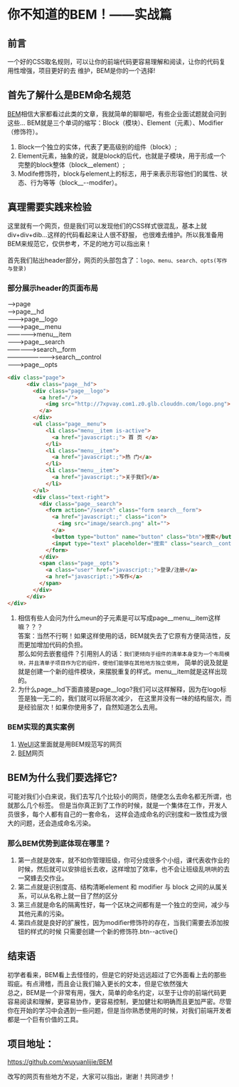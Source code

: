 # 你不知道的BEM！——实战篇
## 前言
一个好的CSS取名规则，可以让你的前端代码更容易理解和阅读，让你的代码复用性增强，项目更好的去
维护，BEM是你的一个选择!

## 首先了解什么是BEM命名规范
[BEM](http://en.bem.info/)相信大家都看过此类的文章，我就简单的聊聊吧，有些企业面试题就会问到这些...
BEM就是三个单词的缩写：Block（模块）、Element（元素）、Modifier（修饰符）。
1. Block一个独立的实体，代表了更高级别的组件（block）;
2. Element元素，抽象的说，就是block的后代，也就是子模块，用于形成一个完整的block整体（block__element）;
3. Modife修饰符，block与element上的标志，用于来表示形容他们的属性、状态、行为等等（block__--modifer）。

## 真理需要实践来检验
这里就有一个网页，但是我们可以发现他们的CSS样式很混乱，基本上就div+div+dib...这样的代码看起来让人很不舒服，
也很难去维护。所以我准备用BEM来规范它，仅供参考，不足的地方可以指出来！ <br><br>
首先我们贴出header部分，网页的头部包含了：`logo、menu、search、opts(写作与登录)` <br>
### 部分展示header的页面布局<br>
—>page <br>
——>page__hd <br>
———>page__logo <br>
———>page__menu <br>
—————>menu__item <br>
———>page__search  <br>
—————>search__form <br> 
————————>search__control <br>
———>page__opts

    
```html
<div class="page">
      <div class="page__hd">
        <div class="page__logo">
          <a href="/">
            <img src="http://7xpvay.com1.z0.glb.clouddn.com/logo.png">
          </a>
        </div>
        <ul class="page__menu">
            <li class="menu__item is-active">
              <a href="javascript:;"> 首 页 </a>
            </li>
            <li class="menu__item">
              <a href="javascript:;">热 门</a>
            </li>
            <li class="menu__item">
              <a href="javascript:;">关于我们</a>
            </li>
        </ul>
        <div class="text-right">
          <div class="page__search">
            <form action="/search" class="form search__form">
              <a href="javascript:;" class="icon">
                <img src="image/search.png" alt="">
              </a>
              <button type="button" name="button" class="btn">搜索</button>
              <input type="text" placeholder="搜索" class="search__control">
            </form>
          </div>
          <span class="page__opts">
            <a class="user" href="javascript:;">登录/注册</a>
            <a href="javascript:;">写作</a>
          </span>
        </div>
      </div>
</div>       
```
1. 相信有些人会问为什么meun的子元素是可以写成page__menu__item这样嘛？？？ <br>
答案：当然不行啊！如果这样使用的话，BEM就失去了它原有方便简洁性，反而更加增加代码的负担。 <br>
那么如何去嵌套组件？引用别人的话：`我们更倾向于组件的清单本身变为一个布局模块，并且清单子项目作为它的组件，使他们能够在其他地方独立使用`，
简单的说及就是就是创建一个新的组件模块，来摆脱重复的样式。menu__item就是这样出现的。
2. 为什么page__hd下面直接是page__logo?我们可以这样解释，因为在logo标签是独一无二的，我们就可以将层次减少，
在这里并没有一味的结构层次，而是经验层次！如果你使用多了，自然知道怎么去用。
### BEM实现的真实案例
1. [WeUI](https://weui.io/)这里面就是用BEM规范写的网页<br>
2. [BEM](http://en.bem.info/)网页

## BEM为什么我们要选择它?
可能对我们小白来说，我们去写几个比较小的网页，随便怎么去命名都无所谓，也就那么几个标签。
但是当你真正到了工作的时候，就是一个集体在工作，开发人员很多，每个人都有自己的一套命名，
这样会造成命名的识别度和一致性成为很大的问题，还会造成命名污染。<br>
### 那么BEM优势到底体现在哪里？
1. 第一点就是效率，就不如你管理班级，你可分成很多个小组，课代表收作业的时候，然后就可以安排组长去收，这样增加了效率，也不会让班级乱哄哄的去一窝蜂去交作业。
2. 第二点就是识别度高、结构清晰element 和 modifier 与 block 之间的从属关系，可以从名称上就一目了然的区分
3. 第三点就是命名的隔离性好，每一个区块之间都有是一个独立的空间，减少与其他元素的污染。
4. 第四点就是良好的扩展性，因为modifier修饰符的存在，当我们需要去添加按钮的样式的时候 只需要创建一个新的修饰符.btn--active{}
## 结束语

初学者看来，BEM看上去怪怪的，但是它的好处远远超过了它外面看上去的那些瑕疵。有点滑稽，而且会让我们输入更长的文本，但是它依然强大<br>
总之，BEM是一个非常有用，强大，简单的命名约定，以至于让你的前端代码更容易阅读和理解，更容易协作，更容易控制，更加健壮和明确而且更加严密。尽管你在开始的学习中会遇到一些问题，但是当你熟悉使用的时候，对我们前端开发者都是一个巨有价值的工具。


## 项目地址：
https://github.com/wuyuanlijie/BEM

改写的网页有些地方不足，大家可以指出，谢谢！共同进步！

